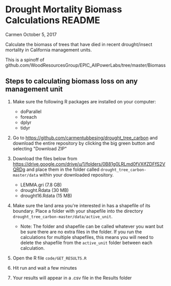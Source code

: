 Drought Mortality Biomass Calculations README
================
Carmen
October 5, 2017

Calculate the biomass of trees that have died in recent drought/insect mortality in California management units.

This is a spinoff of github.com/WoodResourcesGroup/EPIC\_AllPowerLabs/tree/master/Biomass

Steps to calculating biomass loss on any management unit
--------------------------------------------------------

1.  Make sure the following R packages are installed on your computer:
    -   doParallel
    -   foreach
    -   dplyr
    -   tidyr

2.  Go to <https://github.com/carmentubbesing/drought_tree_carbon> and download the entire repository by clicking the big green button and selecting "Download ZIP"

3.  Download the files below from <https://drive.google.com/drive/u/1/folders/0B81g0LRLmd0fVXlfZDFfS2VQRDg> and place them in the folder called `drought_tree_carbon-master/data` within your downloaded repository.
    -   LEMMA.gri (7.8 GB)
    -   drought.Rdata (30 MB)
    -   drought16.Rdata (15 MB)

4.  Make sure the land area you're interested in has a shapefile of its boundary. Place a folder with your shapefile into the directory `drought_tree_carbon-master/data/active_unit`.
    -   Note: The folder and shapefile can be called whatever you want but be sure there are no extra files in the folder. If you run the calculations for multiple shapefiles, this means you will need to delete the shapefile from the `active_unit` folder between each calculation.

5.  Open the R file `code/GET_RESULTS.R`

6.  Hit run and wait a few minutes

7.  Your results will appear in a .csv file in the Results folder
